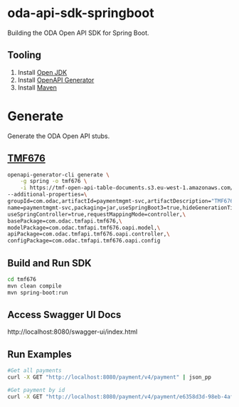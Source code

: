 # oda-api-sdk-springboot
Building the ODA Open API SDK for Spring Boot.

## Tooling

1. Install [Open JDK](https://openjdk.org/projects/jdk/21/)
2. Install [OpenAPI Generator](https://openapi-generator.tech/docs/installation)
3. Install [Maven](https://maven.apache.org/download.cgi)

# Generate
Generate the ODA Open API stubs.

## [TMF676](https://tmf-open-api-table-documents.s3.eu-west-1.amazonaws.com/OpenApiTable/4.0.0/swagger/TMF676_Payment_Management_API_v4.0.0_swagger.json)
```bash
openapi-generator-cli generate \
	-g spring -o tmf676 \
	-i https://tmf-open-api-table-documents.s3.eu-west-1.amazonaws.com/OpenApiTable/4.0.0/swagger/TMF676_Payment_Management_API_v4.0.0_swagger.json \
--additional-properties=\
groupId=com.odac,artifactId=paymentmgmt-svc,artifactDescription="TMF676 Payment Mgmt",\
name=paymentmgmt-svc,packaging=jar,useSpringBoot3=true,hideGenerationTimestamp=true,\
useSpringController=true,requestMappingMode=controller,\
basePackage=com.odac.tmfapi.tmf676,\
modelPackage=com.odac.tmfapi.tmf676.oapi.model,\
apiPackage=com.odac.tmfapi.tmf676.oapi.controller,\
configPackage=com.odac.tmfapi.tmf676.oapi.config
```
## Build and Run SDK
```bash
cd tmf676
mvn clean compile
mvn spring-boot:run
```
## Access Swagger UI Docs
http://localhost:8080/swagger-ui/index.html

## Run Examples
```bash
#Get all payments
curl -X GET "http://localhost:8080/payment/v4/payment" | json_pp

#Get payment by id
curl -X GET "http://localhost:8080/payment/v4/payment/e6358d3d-98eb-4af1-9d5e-2ecdccdccff1" | json_pp
```